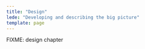 ```yaml
---
title: "Design"
lede: "Developing and describing the big picture"
template: page
---
```


FIXME: design chapter
